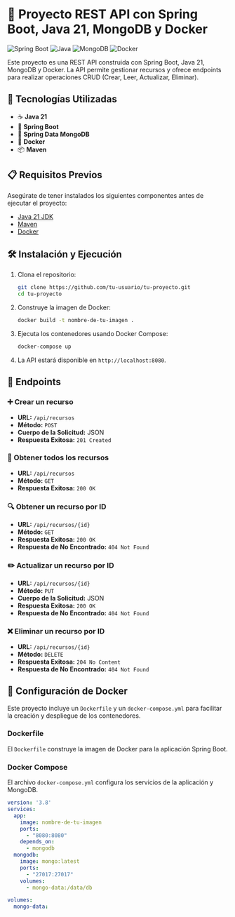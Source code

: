 # 🚀 Proyecto REST API con Spring Boot, Java 21, MongoDB y Docker

![Spring Boot](https://img.shields.io/badge/Spring%20Boot-6DB33F?style=for-the-badge&logo=spring-boot&logoColor=white)
![Java](https://img.shields.io/badge/Java-007396?style=for-the-badge&logo=java&logoColor=white)
![MongoDB](https://img.shields.io/badge/MongoDB-47A248?style=for-the-badge&logo=mongodb&logoColor=white)
![Docker](https://img.shields.io/badge/Docker-2496ED?style=for-the-badge&logo=docker&logoColor=white)

Este proyecto es una REST API construida con Spring Boot, Java 21, MongoDB y Docker. La API permite gestionar recursos y ofrece endpoints para realizar operaciones CRUD (Crear, Leer, Actualizar, Eliminar).

## 🌟 Tecnologías Utilizadas

- ☕ **Java 21**
- 🌱 **Spring Boot**
- 🍃 **Spring Data MongoDB**
- 🐳 **Docker**
- 📦 **Maven**

## 📋 Requisitos Previos

Asegúrate de tener instalados los siguientes componentes antes de ejecutar el proyecto:

- [Java 21 JDK](https://www.oracle.com/java/technologies/javase-jdk21-downloads.html)
- [Maven](https://maven.apache.org/download.cgi)
- [Docker](https://www.docker.com/get-started)

## 🛠️ Instalación y Ejecución

1. Clona el repositorio:

    ```bash
    git clone https://github.com/tu-usuario/tu-proyecto.git
    cd tu-proyecto
    ```

2. Construye la imagen de Docker:

    ```bash
    docker build -t nombre-de-tu-imagen .
    ```

3. Ejecuta los contenedores usando Docker Compose:

    ```bash
    docker-compose up
    ```

4. La API estará disponible en `http://localhost:8080`.

## 🔗 Endpoints

### ➕ Crear un recurso

- **URL:** `/api/recursos`
- **Método:** `POST`
- **Cuerpo de la Solicitud:** JSON
- **Respuesta Exitosa:** `201 Created`

### 📜 Obtener todos los recursos

- **URL:** `/api/recursos`
- **Método:** `GET`
- **Respuesta Exitosa:** `200 OK`

### 🔍 Obtener un recurso por ID

- **URL:** `/api/recursos/{id}`
- **Método:** `GET`
- **Respuesta Exitosa:** `200 OK`
- **Respuesta de No Encontrado:** `404 Not Found`

### ✏️ Actualizar un recurso por ID

- **URL:** `/api/recursos/{id}`
- **Método:** `PUT`
- **Cuerpo de la Solicitud:** JSON
- **Respuesta Exitosa:** `200 OK`
- **Respuesta de No Encontrado:** `404 Not Found`

### ❌ Eliminar un recurso por ID

- **URL:** `/api/recursos/{id}`
- **Método:** `DELETE`
- **Respuesta Exitosa:** `204 No Content`
- **Respuesta de No Encontrado:** `404 Not Found`

## 🐳 Configuración de Docker

Este proyecto incluye un `Dockerfile` y un `docker-compose.yml` para facilitar la creación y despliegue de los contenedores.

### Dockerfile

El `Dockerfile` construye la imagen de Docker para la aplicación Spring Boot.

### Docker Compose

El archivo `docker-compose.yml` configura los servicios de la aplicación y MongoDB.

```yaml
version: '3.8'
services:
  app:
    image: nombre-de-tu-imagen
    ports:
      - "8080:8080"
    depends_on:
      - mongodb
  mongodb:
    image: mongo:latest
    ports:
      - "27017:27017"
    volumes:
      - mongo-data:/data/db

volumes:
  mongo-data:
